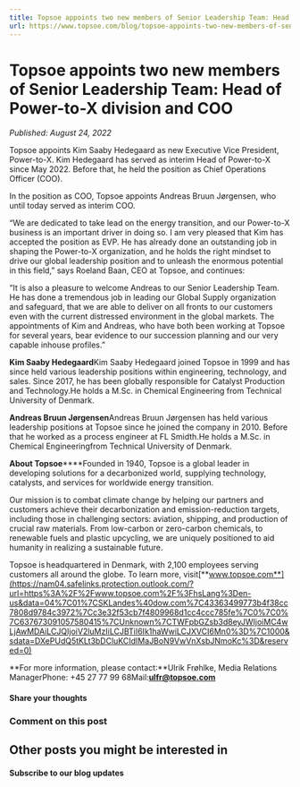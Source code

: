 ```yaml
---
title: Topsoe appoints two new members of Senior Leadership Team: Head of Power-to-X division and COO
url: https://www.topsoe.com/blog/topsoe-appoints-two-new-members-of-senior-leadership-team#main-content
---
```


# Topsoe appoints two new members of Senior Leadership Team: Head of Power-to-X division and COO

*Published: August 24, 2022*

Topsoe appoints Kim Saaby Hedegaard as new Executive Vice President, Power-to-X. Kim Hedegaard has served as interim Head of Power-to-X since May 2022. Before that, he held the position as Chief Operations Officer (COO).

In the position as COO, Topsoe appoints Andreas Bruun Jørgensen, who until today served as interim COO.

“We are dedicated to take lead on the energy transition, and our Power-to-X business is an important driver in doing so. I am very pleased that Kim has accepted the position as EVP. He has already done an outstanding job in shaping the Power-to-X organization, and he holds the right mindset to drive our global leadership position and to unleash the enormous potential in this field,” says Roeland Baan, CEO at Topsoe, and continues:

“It is also a pleasure to welcome Andreas to our Senior Leadership Team. He has done a tremendous job in leading our Global Supply organization and safeguard, that we are able to deliver on all fronts to our customers even with the current distressed environment in the global markets. The appointments of Kim and Andreas, who have both been working at Topsoe for several years, bear evidence to our succession planning and our very capable inhouse profiles.”

**Kim Saaby Hedegaard**Kim Saaby Hedegaard joined Topsoe in 1999 and has since held various leadership positions within engineering, technology, and sales. Since 2017, he has been globally responsible for Catalyst Production and Technology.He holds a M.Sc. in Chemical Engineering from Technical University of Denmark.

**Andreas Bruun Jørgensen**Andreas Bruun Jørgensen has held various leadership positions at Topsoe since he joined the company in 2010. Before that he worked as a process engineer at FL Smidth.He holds a M.Sc. in Chemical Engineeringfrom Technical University of Denmark.

**About Topsoe******Founded in 1940, Topsoe is a global leader in developing solutions for a decarbonized world, supplying technology, catalysts, and services for worldwide energy transition.

Our mission is to combat climate change by helping our partners and customers achieve their decarbonization and emission-reduction targets, including those in challenging sectors: aviation, shipping, and production of crucial raw materials. From low-carbon or zero-carbon chemicals, to renewable fuels and plastic upcycling, we are uniquely positioned to aid humanity in realizing a sustainable future.

Topsoe is headquartered in Denmark, with 2,100 employees serving customers all around the globe. To learn more, visit[**www.topsoe.com**](https://nam04.safelinks.protection.outlook.com/?url=https%3A%2F%2Fwww.topsoe.com%2F%3FhsLang%3Den-us&data=04%7C01%7CSKLandes%40dow.com%7C43363499773b4f38cc7808d9784c3972%7Cc3e32f53cb7f4809968d1cc4ccc785fe%7C0%7C0%7C637673091057580415%7CUnknown%7CTWFpbGZsb3d8eyJWIjoiMC4wLjAwMDAiLCJQIjoiV2luMzIiLCJBTiI6Ik1haWwiLCJXVCI6Mn0%3D%7C1000&sdata=DXePUdQ5tKLt3bDCluKCIdIMaJBoN9VwVnXsbJNmoKc%3D&reserved=0)

**For more information, please contact:**Ulrik Frøhlke, Media Relations ManagerPhone: +45 27 77 99 68Mail:[**ulfr@topsoe.com**](mailto:ulfr@topsoe.com)

#### Share your thoughts

### Comment on this post

## Other posts you might be interested in

#### Subscribe to our blog updates
